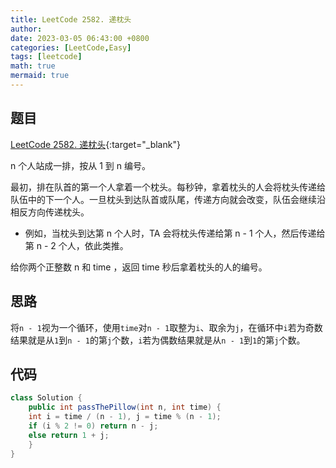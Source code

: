 ```yaml
---
title: LeetCode 2582. 递枕头
author:
date: 2023-03-05 06:43:00 +0800
categories: [LeetCode,Easy]
tags: [leetcode]
math: true
mermaid: true
---
```

## 题目
[LeetCode 2582. 递枕头](https://leetcode.cn/problems/pass-the-pillow){:target="_blank"}

n 个人站成一排，按从 1 到 n 编号。

最初，排在队首的第一个人拿着一个枕头。每秒钟，拿着枕头的人会将枕头传递给队伍中的下一个人。一旦枕头到达队首或队尾，传递方向就会改变，队伍会继续沿相反方向传递枕头。

- 例如，当枕头到达第 n 个人时，TA 会将枕头传递给第 n - 1 个人，然后传递给第 n - 2 个人，依此类推。

给你两个正整数 n 和 time ，返回 time 秒后拿着枕头的人的编号。

## 思路
将`n - 1`视为一个循环，使用`time`对`n - 1`取整为`i`、取余为`j`，在循环中`i`若为奇数结果就是从`1`到`n - 1`的第`j`个数，`i`若为偶数结果就是从`n - 1`到`1`的第`j`个数。 

## 代码
```java
class Solution {
    public int passThePillow(int n, int time) {
    int i = time / (n - 1), j = time % (n - 1);
    if (i % 2 != 0) return n - j;
    else return 1 + j;
    }
}
```